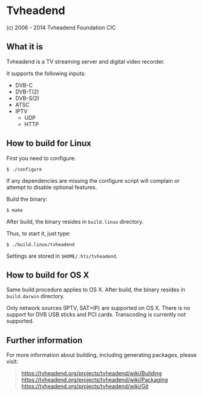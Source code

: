 Tvheadend
====================================
(c) 2006 - 2014 Tvheadend Foundation CIC


What it is
----------

Tvheadend is a TV streaming server and digital video recorder.

It supports the following inputs:

  * DVB-C
  * DVB-T(2)
  * DVB-S(2)
  * ATSC
  * IPTV
    * UDP
    * HTTP

How to build for Linux
----------------------

First you need to configure:

	$ ./configure

If any dependencies are missing the configure script will complain or attempt
to disable optional features.

Build the binary:

	$ make

After build, the binary resides in `build.linux` directory.

Thus, to start it, just type:

	$ ./build.linux/tvheadend

Settings are stored in `$HOME/.hts/tvheadend`.

How to build for OS X
---------------------

Same build procedure applies to OS X.
After build, the binary resides in `build.darwin` directory.

Only network sources (IPTV, SAT>IP) are supported on OS X.
There is no support for DVB USB sticks and PCI cards.
Transcoding is currently not supported.

Further information
-------------------

For more information about building, including generating packages, please visit:
> https://tvheadend.org/projects/tvheadend/wiki/Building  
> https://tvheadend.org/projects/tvheadend/wiki/Packaging  
> https://tvheadend.org/projects/tvheadend/wiki/Git
